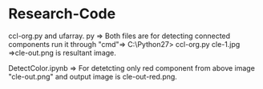 # Research-Code

ccl-org.py and ufarray. py => Both files are for detecting connected components 
run it through "cmd"=> C:\Python27> ccl-org.py cle-1.jpg =>cle-out.png is resultant image.

DetectColor.ipynb => For detetcting only red component from above image "cle-out.png" and output image is cle-out-red.png.

